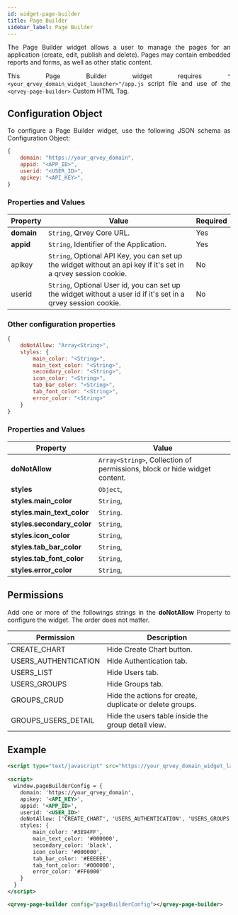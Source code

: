 ```yaml
---
id: widget-page-builder
title: Page Builder
sidebar_label: Page Builder
---
```

<div style="text-align: justify">

The Page Builder widget allows a user to manage the pages for an application (create, edit, publish and delete). Pages may contain embedded reports and forms, as well as other static content.

This Page Builder widget requires `"<your_qrvey_domain_widget_launcher>"/app.js` script file and use of the `<qrvey-page-builder>` Custom HTML Tag.


## Configuration Object

To configure a Page Builder widget, use the following JSON schema as Configuration Object:

```javascript
{
    domain: "https://your_qrvey_domain",
    appid: "<APP_ID>",
    userid: "<USER_ID>",
    apikey: "<API_KEY>",
}
```

### Properties and Values

| **Property** | **Value** | **Required** |
| --- | --- | --- |
| **domain** | `String`, Qrvey Core URL. | Yes |
| **appid** | `String`, Identifier of the Application. | Yes |
| apikey | `String`, Optional API Key, you can set up the widget without an api key if it&#39;s set in a qrvey session cookie. | No |
| userid | `String`, Optional User id, you can set up the widget without a user id if it&#39;s set in a qrvey session cookie. | No  |


### Other configuration properties

```javascript
{
    doNotAllow: "Array<String>",
    styles: {
        main_color: "<String>",
        main_text_color: "<String>",
        secondary_color: "<String>",
        icon_color: "<String>",
        tab_bar_color: "<String>",
        tab_font_color: "<String>",
        error_color: "<String>"
    }
}
```

### Properties and Values

| **Property** | **Value** |
| --- | --- |
| **doNotAllow** | `Array<String>`, Collection of permissions, block or hide widget content. |
| **styles** | `Object`, |
| **styles.main_color** | `String`, |
| **styles.main_text_color** | `String`. |
| **styles.secondary_color** | `String`, |
| **styles.icon_color** | `String`, |
| **styles.tab_bar_color** | `String`, |
| **styles.tab_font_color** | `String`, |
| **styles.error_color** | `String`, |

## Permissions

Add one or more of the followings strings in the **doNotAllow** Property to configure the widget. The order does not matter.


| **Permission** | **Description** |
| --- | --- |
| CREATE_CHART | Hide Create Chart button. |
| USERS_AUTHENTICATION | Hide Authentication tab. |
| USERS_LIST | Hide Users tab. |
| USERS_GROUPS | Hide Groups tab. |
| GROUPS_CRUD | Hide the actions for create, duplicate or delete groups. |
| GROUPS_USERS_DETAIL | Hide the users table inside the group detail view. |

## Example
```xml
<script type="text/javascript" src="https://your_qrvey_domain_widget_launcher/app.js"></script>
 
<script>
  window.pageBuilderConfig = {
    domain: 'https://your_qrvey_domain',
    apikey: '<API_KEY>',
    appid: '<APP_ID>',
    userid: '<USER_ID>'
    doNotAllow: ['CREATE_CHART', 'USERS_AUTHENTICATION', 'USERS_GROUPS'],
    styles: {
        main_color: '#3E94FF',
        main_text_color: '#000000',
        secondary_color: 'black',
        icon_color: '#000000',
        tab_bar_color: '#EEEEEE',
        tab_font_color: '#000000',
        error_color: '#FF0000'
    }
  }
</script>

<qrvey-page-builder config="pageBuilderConfig"></qrvey-page-builder>
```